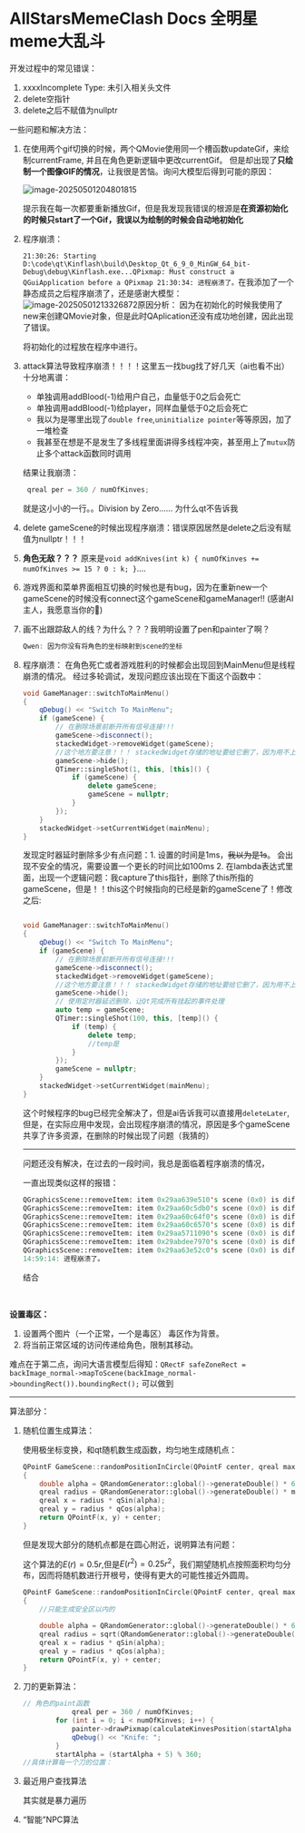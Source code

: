 # AllStarsMemeClash Docs 全明星meme大乱斗



开发过程中的常见错误：

1.   xxxxIncomplete Type: 未引入相关头文件
1.   delete空指针
1.   delete之后不赋值为nullptr

一些问题和解决方法：

1.   在使用两个gif切换的时候，两个QMovie使用同一个槽函数updateGif，来绘制currentFrame, 并且在角色更新逻辑中更改currentGif。 但是却出现了**只绘制一个图像GIF的情况**，让我很是苦恼。询问大模型后得到可能的原因：

     ![image-20250501204801815](https://yamapicgo.oss-cn-nanjing.aliyuncs.com/picgoImage/image-20250501204801815.png)

     提示我在每一次都要重新播放Gif，但是我发现我错误的根源是**在资源初始化的时候只start了一个Gif，我误以为绘制的时候会自动地初始化**

2.   程序崩溃：

     `21:30:26: Starting D:\code\qt\Kinflash\build\Desktop_Qt_6_9_0_MinGW_64_bit-Debug\debug\Kinflash.exe...QPixmap: Must construct a QGuiApplication before a QPixmap
     21:30:34: 进程崩溃了。`在我添加了一个静态成员之后程序崩溃了，还是感谢大模型：![image-20250501213326872](https://yamapicgo.oss-cn-nanjing.aliyuncs.com/picgoImage/image-20250501213326872.png)原因分析： 因为在初始化的时候我使用了new来创建QMovie对象，但是此时QAplication还没有成功地创建，因此出现了错误。

     将初始化的过程放在程序中进行。

3.   attack算法导致程序崩溃！！！！这里五一找bug找了好几天（ai也看不出）十分地离谱：

     -   单独调用addBlood(-1)给用户自己，血量低于0之后会死亡
     -   单独调用addBlood(-1)给player，同样血量低于0之后会死亡
     -   我以为是哪里出现了`double free`,`uninitialize pointer`等等原因，加了一堆检查
     -   我甚至在想是不是发生了多线程里面讲得多线程冲突，甚至用上了`mutux`防止多个attack函数同时调用

     结果让我崩溃：

     ```cpp
      qreal per = 360 / numOfKinves; 
     ```

     就是这小小的一行。。Division by Zero...... 为什么qt不告诉我

4.   delete gameScene的时候出现程序崩溃：错误原因居然是delete之后没有赋值为nullptr！！！ 

5.   **角色无敌？？？** 原来是`void addKnives(int k) { numOfKinves += numOfKinves >= 15 ? 0 : k; }`....

6.   游戏界面和菜单界面相互切换的时候也是有bug，因为在重新new一个gameScene的时候没有connect这个gameScene和gameManager!! (感谢AI主人，我愿意当你的🐶)

7.   画不出跟踪敌人的线？为什么？？？我明明设置了pen和painter了啊？

     ```cpp
     Qwen: 因为你没有将角色的坐标映射到scene的坐标
     ```

8.   程序崩溃： 在角色死亡或者游戏胜利的时候都会出现回到MainMenu但是线程崩溃的情况。 经过多轮调试，发现问题应该出现在下面这个函数中：

     ```cpp
     void GameManager::switchToMainMenu()
     {
         qDebug() << "Switch To MainMenu";
         if (gameScene) {
             // 在删除场景前断开所有信号连接!!!
             gameScene->disconnect();
             stackedWidget->removeWidget(gameScene);
             //这个地方要注意！！！ stackedWidget存储的地址要给它删了，因为用不上了，你要把他delete
             gameScene->hide();
             QTimer::singleShot(1, this, [this]() {
                 if (gameScene) {
                     delete gameScene;
                     gameScene = nullptr;
                 }
             });
         }
         stackedWidget->setCurrentWidget(mainMenu);
     }
     ```

     发现定时器延时删除多少有点问题：1. 设置的时间是1ms，~~我以为是1s~~。 会出现不安全的情况，需要设置一个更长的时间比如100ms  2. 在lambda表达式里面，出现一个逻辑问题：我capture了this指针，删除了this所指的gameScene，但是！！this这个时候指向的已经是新的gameScene了！修改之后: 

     ```cpp
     
     void GameManager::switchToMainMenu()
     {
         qDebug() << "Switch To MainMenu";
         if (gameScene) {
             // 在删除场景前断开所有信号连接!!!
             gameScene->disconnect();
             stackedWidget->removeWidget(gameScene);
             //这个地方要注意！！！ stackedWidget存储的地址要给它删了，因为用不上了，你要把他delete
             gameScene->hide();
             // 使用定时器延迟删除，让Qt完成所有挂起的事件处理
             auto temp = gameScene;
             QTimer::singleShot(100, this, [temp]() {
                 if (temp) {
                     delete temp;
                     //temp是
                 }
             });
             gameScene = nullptr;
         }
         stackedWidget->setCurrentWidget(mainMenu);
     }
     ```
     这个时候程序的bug已经完全解决了，但是ai告诉我可以直接用`deleteLater`,但是，在实际应用中发现，会出现程序崩溃的情况，原因是多个gameScene共享了许多资源，在删除的时候出现了问题（我猜的）
     
     ---

     问题还没有解决，在过去的一段时间，我总是面临着程序崩溃的情况，

     一直出现类似这样的报错：
     
     ```cpp
     QGraphicsScene::removeItem: item 0x29aa639e510's scene (0x0) is different from this scene (0x29abdf59590)
     QGraphicsScene::removeItem: item 0x29aa60c5db0's scene (0x0) is different from this scene (0x29abdf59590)
     QGraphicsScene::removeItem: item 0x29aa60c64f0's scene (0x0) is different from this scene (0x29abdf59590)
     QGraphicsScene::removeItem: item 0x29aa60c6570's scene (0x0) is different from this scene (0x29abdf59590)
     QGraphicsScene::removeItem: item 0x29aa5711090's scene (0x0) is different from this scene (0x29abdf59590)
     QGraphicsScene::removeItem: item 0x29abdee7970's scene (0x0) is different from this scene (0x29abdf59590)
     QGraphicsScene::removeItem: item 0x29aa63e52c0's scene (0x0) is different from this scene (0x29abdf59590)
     14:59:14: 进程崩溃了。
     ```
     
     结合
     
     
     
     
     
     
     
     
     
     
     
     
     
     



​	



**设置毒区：**

1.   设置两个图片（一个正常，一个是毒区） 毒区作为背景。
2.   将当前正常区域的访问传递给角色，限制其移动。

难点在于第二点，询问大语言模型后得知：`QRectF safeZoneRect = backImage_normal->mapToScene(backImage_normal->boundingRect()).boundingRect();` 可以做到







---

算法部分：

1.   随机位置生成算法：

     使用极坐标变换，和qt随机数生成函数，均匀地生成随机点：

     ```cpp
     QPointF GameScene::randomPositionInCircle(QPointF center, qreal maxRadius)
     {
         double alpha = QRandomGenerator::global()->generateDouble() * 6.28;
         qreal radius = QRandomGenerator::global()->generateDouble() * maxRadius;
         qreal x = radius * qSin(alpha);
         qreal y = radius * qCos(alpha);
         return QPointF(x, y) + center;
     }
     ```

     但是发现大部分的随机点都是在圆心附近，说明算法有问题：

     这个算法的$E(r) =0.5r$,但是$E(r^2)= 0.25r^2$，我们期望随机点按照面积均匀分布，因而将随机数进行开根号，使得有更大的可能性接近外圆周。

     ```cpp
     QPointF GameScene::randomPositionInCircle(QPointF center, qreal maxRadius)
     {
         //只能生成安全区以内的
     
         double alpha = QRandomGenerator::global()->generateDouble() * 6.28;
         qreal radius = sqrt(QRandomGenerator::global()->generateDouble()) * maxRadius;
         qreal x = radius * qSin(alpha);
         qreal y = radius * qCos(alpha);
         return QPointF(x, y) + center;
     }
     
     ```

     

2.   刀的更新算法：

     ```cpp
     // 角色的paint函数
                 qreal per = 360 / numOfKinves;
             for (int i = 0; i < numOfKinves; i++) {
                 painter->drawPixmap(calculateKinvesPosition(startAlpha + per * i), kinfeImage);
                 qDebug() << "Knife: ";
             }
             startAlpha = (startAlpha + 5) % 360;
     //具体计算每一个刀的位置：
     ```

3.   最近用户查找算法

     其实就是暴力遍历

4.   “智能”NPC算法

